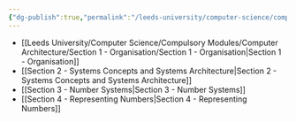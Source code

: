 ```yaml
---
{"dg-publish":true,"permalink":"/leeds-university/computer-science/compulsory-modules/computer-architecture/computer-architecture/","tags":["#Mandatory-Module"]}
---
```


- [[Leeds University/Computer Science/Compulsory Modules/Computer Architecture/Section 1 - Organisation/Section 1 - Organisation\|Section 1 - Organisation]]
- [[Section 2 - Systems Concepts and Systems Architecture\|Section 2 - Systems Concepts and Systems Architecture]]
- [[Section 3 - Number Systems\|Section 3 - Number Systems]]
- [[Section 4 - Representing Numbers\|Section 4 - Representing Numbers]]
